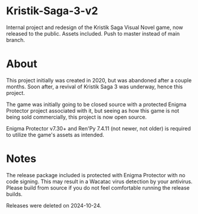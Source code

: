 # Kristik-Saga-3-v2

Internal project and redesign of the Kristik Saga Visual Novel game, now released to the public.
Assets included. Push to master instead of main branch. 

# About
This project initially was created in 2020, but was abandoned after a couple months. Soon after, a revival of Kristik Saga 3 was underway, hence this project.

The game was initially going to be closed source with a protected Enigma Protector project associated with it, but seeing as how this game is not being sold commercially, this project is now open source.

Enigma Protector v7.30+ and Ren'Py 7.4.11 (not newer, not older) is required to utilize the game's assets as intended.

# Notes
The release package included is protected with Enigma Protector with no code signing. This may result in a Wacatac virus detection by your antivirus. Please build from source if you do not feel comfortable running the release builds.

Releases were deleted on 2024-10-24.
